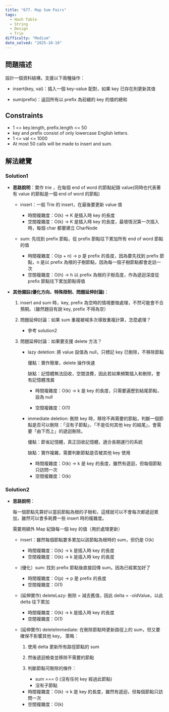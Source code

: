 ```yaml
---
title: "677. Map Sum Pairs"
tags:
  - Hash Table
  - String
  - Design
  - Trie
difficulty: "Medium"
date_solved: "2025-10-10"
---
```


## 問題描述

設計一個資料結構，支援以下兩種操作：

- insert(key, val)：插入一個 key-value 配對，如果 key 已存在則更新其值

- sum(prefix)：返回所有以 prefix 為前綴的 key 的值的總和

## Constraints

- 1 <= key.length, prefix.length <= 50
- key and prefix consist of only lowercase English letters.
- 1 <= val <= 1000
- At most 50 calls will be made to insert and sum.

## 解法總覽

### Solution1

- **思路說明**：實作 trie ，在每個 end of word 的節點紀錄 value(同時也代表著有 value 的節點是一個 end of word 的節點)

  - insert：一般 Trie 的 insert，在最後要更新 value 值

    - 時間複雜度：O(k) -> K 是插入時 key 的長度
    - 空間複雜度：O(k) -> K 是插入時 key 的長度，最壞情況第一次插入時，每個 char 都要建立 CharNode

  - sum: 先找到 prefix 節點，從 prefix 節點往下累加所有 end of word 節點的值

    - 時間複雜度：O(p + n) -> p 是 prefix 的長度，因為要先找到 prefix 節點，n 是以 prefix 為根的子樹節點，因為每一個子樹節點都會走訪一次
    - 空間複雜度：O(h) -> h 以 prefix 為根的子樹高度，作為遞迴深度從 prefix 節點往下累加節點得值

- **其他備註\(優化方向、特殊限制、問題延伸討論\)**：

  1. insert and sum 時，key, prefix 為空時的情境要做處理，不然可能會不合預期。（雖然題目有說 key, prefix 不得為空）

  2. 問題延伸討論：如果 sum 重複被喊多次導致重複計算，怎麼處理？

     - 參考 solution2

  3. 問題延伸討論：如果要支援 delete 方法？

     - lazy deletion: 將 value 設值為 null，只標記 key 已刪除，不移除節點

       優點：實作簡單，delete 操作快速

       缺點：記憶體無法回收，空間浪費，因此若如果頻繁插入和刪除，會有記憶體洩漏

       - 時間複雜度：O(k) -> k 是 key 的長度，只需要遍歷到結尾節點，設為 null

       - 空間複雜度：O(1)

     - immediate deletion: 刪除 key 時，移除不再需要的節點，判斷一個節點是否可以刪除：「沒有子節點」、「不是任何其他 key 的結尾」，會需要「由下而上」的遞迴刪除。

       優點：節省記憶體，真正回收記憶體，適合長期運行的系統

       缺點：實作複雜，需要判斷節點是否被其他 key 使用

       - 時間複雜度：O(k) -> k 是 key 的長度，雖然有遞迴，但每個節點只訪問一次
       - 空間複雜度：O(k)

### Solution2

- **思路說明**：

  每一個節點先算好以當前節點為根的子樹和，這樣就可以不會每次都遞迴累加，雖然可以會多耗費一些 insert 時的複雜度。

  需要用額外 Map 紀錄每一個 key 的值（用於處理更新）

  - insert：雖然每個節點要多累加以該節點為根時的 sum，但仍是 O(k)

    - 時間複雜度：O(k) -> k 是插入時 key 的長度
    - 空間複雜度：O(k) -> k 是插入時 key 的長度

  - (優化）sum: 找到 prefix 節點後直接回傳 sum。因為已經累加好了

    - 時間複雜度：O(p) -> p 是 prefix 的長度
    - 空間複雜度：O(1)

  - (延伸實作) deleteLazy: 刪除 = 減去舊值，因此 delta = -oldValue，以此 delta 往下累加

    - 時間複雜度：O(k) -> k 是插入時 key 的長度
    - 空間複雜度：O(1)

  - (延伸實作) deleteImmediate: 在刪除節點時更新路徑上的 sum，但又要確保不影響其他 key。
    策略：

    1. 使用 delta 更新所有路徑節點的 sum
    1. 然後遞迴檢查並移除不需要的節點
    1. 判斷節點可刪除的條件：

       - sum === 0 (沒有任何 key 經過此節點)
       - 沒有子節點

    - 時間複雜度：O(k) -> k 是 key 的長度，雖然有遞迴，但每個節點只訪問一次
    - 空間複雜度：O(k)
